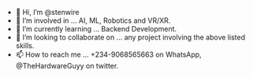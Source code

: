 - 👋 Hi, I’m @stenwire
- 👀 I’m involved in ... AI, ML, Robotics and VR/XR.
- 🌱 I’m currently learning ... Backend Development.
- 💞️ I’m looking to collaborate on ... any project involving the above listed skills.
- 📫 How to reach me ... +234-9068565663 on WhatsApp, @TheHardwareGuyy on twitter.

<!---
stenwire/stenwire is a ✨ special ✨ repository because its `README.md` (this file) appears on your GitHub profile.
You can click the Preview link to take a look at your changes.
--->
